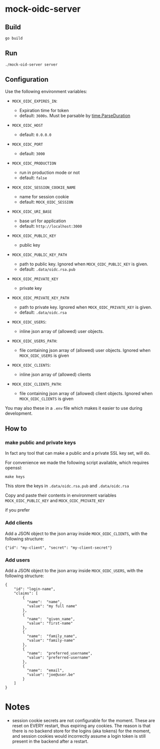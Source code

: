 # mock-oidc-server

## Build

```
go build
```

## Run

```
./mock-oid-server server
```

## Configuration

Use the following environment variables:

* `MOCK_OIDC_EXPIRES_IN`:

    * Expiration time for token
    * default: `3600s`. Must be parsable by [time.ParseDuration](https://pkg.go.dev/time#ParseDuration)

* `MOCK_OIDC_HOST`

    * default: `0.0.0.0`

* `MOCK_OIDC_PORT`

    * default: `3000`

* `MOCK_OIDC_PRODUCTION`

    * run in production mode or not
    * default: `false`

* `MOCK_OIDC_SESSION_COOKIE_NAME`

    * name for session cookie
    * default: `MOCK_OIDC_SESSION`

* `MOCK_OIDC_URI_BASE`

    * base url for application
    * default: `http://localhost:3000`

* `MOCK_OIDC_PUBLIC_KEY`

    * public key

* `MOCK_OIDC_PUBLIC_KEY_PATH`

    * path to public key. Ignored when `MOCK_OIDC_PUBLIC_KEY` is given.
    * default: `.data/oidc.rsa.pub`

* `MOCK_OIDC_PRIVATE_KEY`

    * private key

* `MOCK_OIDC_PRIVATE_KEY_PATH`

    * path to private key. Ignored when `MOCK_OIDC_PRIVATE_KEY` is given.
    * default: `.data/oidc.rsa`

* `MOCK_OIDC_USERS`:

    * inline json array of (allowed) user objects.

* `MOCK_OIDC_USERS_PATH`:

    * file containing json array of (allowed) user objects. Ignored when `MOCK_OIDC_USERS` is given

* `MOCK_OIDC_CLIENTS`:

    * inline json array of (allowed) clients

* `MOCK_OIDC_CLIENTS_PATH`:

    * file containing json array of (allowed) client objects. Ignored when `MOCK_OIDC_CLIENTS` is given

You may also these in a `.env` file which makes
it easier to use during development.

## How to

### make public and private keys

In fact any tool that can make a public and a private SSL key set, will do.

For convenience we made the following script available, which requires openssl:

```
make keys
```

This store the keys in `.data/oidc.rsa.pub` and `.data/oidc.rsa`

Copy and paste their contents in environment variables `MOCK_OIDC_PUBLIC_KEY` and `MOCK_OIDC_PRIVATE_KEY`

if you prefer

### Add clients

Add a JSON object to the json array inside `MOCK_OIDC_CLIENTS`, with the following structure:

```
{"id": "my-client", "secret": "my-client-secret"}
```

### Add users

Add a JSON object to the json array inside `MOCK_OIDC_USERS`, with the following structure:

```
{
    "id": "login-name",
    "claims": [
        {
          "name":  "name",
          "value": "my full name"
        },
        {
          "name":  "given_name",
          "value": "first-name"
        },
        {
          "name":  "family_name",
          "value": "family-name"
        },
        {
          "name":  "preferred_username",
          "value": "preferred-username"
        },
        {
          "name":  "email",
          "value": "joe@user.be"
        }
    ]
}
```

# Notes

* session cookie secrets are not configurable for the moment. These are reset on EVERY restart, thus expiring any cookies. The reason is that there is no backend store for the logins (aka tokens) for the moment, and session cookies would incorrectly assume a login token is still present in the backend after a restart.